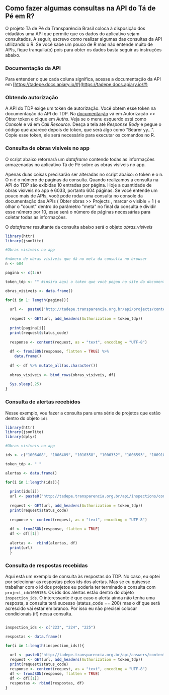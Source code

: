 ## Como fazer algumas consultas na API do Tá de Pé em R?

O projeto Tá de Pé da Transparência Brasil coloca à disposição dos cidadãos uma API que permite que os dados do aplicativo sejam consultados. A seguir, escrevo como realizar algumas das consultas da API utilizando o R. Se você sabe um pouco de R mas não entende muito de APIs, fique tranquila(o) pois para obter os dados basta seguir as instruções abaixo.

### Documentação da API

Para entender o que cada coluna significa, acesse a documentação da API em [https://tadepe.docs.apiary.io/#](https://tadepe.docs.apiary.io/#)

### Obtendo autorização

A API do TDP exige um token de autorização. Você obtem esse token na documentação da API do TDP. Na [documentação](https://tadepe.docs.apiary.io/#) vá em Autorização >> Obter token e clique em *Auths*. Veja se o menu esquerdo está como *Console* e vá em *Call Resource*. Desça a tela até *Response Body* e pegue o código que aparece depois de token, que será algo como "Bearer yy...". Copie esse token, ele será necessário para executar os comandos no R.

### Consulta de obras visíveis no app

O script abaixo retornará um *dataframe* contendo todas as informações armazenadas no aplicativo Tá de Pé sobre as obras visíveis no app.

Apenas duas coisas precisarão ser alteradas no script abaixo: o token e o n.
O n é o número de páginas da consulta. Quando realizamos a consulta na API do TDP são exibidas 10 entradas por página. Hoje a quantidade de obras visíveis no app é 6033, portanto 604 páginas. Se você entende um pouco mais de APIs, você pode rodar uma consulta no console da documentação das APIs ( Obter obras >> Projects , marcar o visible = 1 ) e olhar o "count" dentro do parâmetro "meta" no final da consulta e dividir esse número por 10, esse será o número de páginas necessárias para coletar todas as informações. 

O *dataframe* resultante da consulta abaixo será o objeto *obras_visiveis*

```r
library(httr)
library(jsonlite)

#Obras visíveis no app

#número de obras visíveis que dá no meta da consulta no browser
n <- 604  

pagina <- c(1:n)

token_tdp <- "" #insira aqui o token que você pegou no site da documentação da API

obras_visiveis <- data.frame()

for(i in 1: length(pagina)){ 
  
  url <-  paste0("http://tadepe.transparencia.org.br/api/projects/content?visible_on_app=1&page=", pagina[i]) 
  
  request <- GET(url, add_headers(Authorization = token_tdp))
  
  print(pagina[i])
  print(request$status_code)
  
  response <- content(request, as = "text", encoding = "UTF-8")
  
  df <- fromJSON(response, flatten = TRUE) %>% 
    data.frame()
  
  df <- df %>% mutate_all(as.character())
  
  obras_visiveis <- bind_rows(obras_visiveis, df)
 
  Sys.sleep(.25)
}
```

### Consulta de alertas recebidos

Nesse exemplo, vou fazer a consulta para uma série de projetos que estão dentro do objeto `ids`

```r
library(httr)
library(jsonlite)
library(dplyr)

#Obras visíveis no app

ids <- c("1006408", "1006409", "1010358", "1006332", "1006593", "1009183")

token_tdp <- " "

alertas <- data.frame()

for(i in 1:length(ids)){
  
  print(ids[i])
  url <- paste0("http://tadepe.transparencia.org.br/api/inspections/content?project_id=", ids[i])
  
  request <- GET(url, add_headers(Authorization = token_tdp))
  print(request$status_code)
  
  response <- content(request, as = "text", encoding = "UTF-8")
  
  df <- fromJSON(response, flatten = TRUE) 
  df <- df[[1]]
  
  alertas <-  rbind(alertas, df)
  print(url)
  }
```


### Consulta de respostas recebidas

Aqui está um exemplo de consulta às respostas do TDP.
No caso, eu optei por selecionar as respostas pelos ids dos alertas. Mas se eu quisesse trabalhar com o id dos projetos eu poderia ter terminado a consulta com `project_id=1009156`. Os ids dos alertas estão dentro do objeto `inspection_ids`.
O interessante é que caso o alerta ainda não tenha uma resposta, a consulta terá sucesso (status_code == 200) mas o df que será acrescido vai estar em branco. Por isso eu não precisei colocar condicionais (if) nessa consulta. 

```r

inspection_ids <- c("223", "224", "225")

respostas <- data.frame()

for(i in 1:length(inspection_ids)){
  
  url <- paste0("http://tadepe.transparencia.org.br/api/answers/content?inspection_id=", inspection_ids[i])
  request <- GET(url, add_headers(Authorization = token_tdp))
  print(request$status_code)
  response <- content(request, as = "text", encoding = "UTF-8")
  df <- fromJSON(response, flatten = TRUE) 
  df <- df[[1]]
  respostas <- rbind(respostas, df)
}

```
